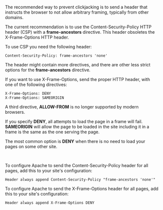 The recommended way to prevent clickjacking is to send a header that instructs the browser to not allow arbitrary framing, typically from other domains.

The current recommendation is to use the Content-Security-Policy HTTP header (CSP) with a **frame-ancestors** directive. This header obsoletes the X-Frame-Options HTTP header.

To use CSP you need the following header:

	Content-Security-Policy: frame-ancestors 'none'

The header might contain more directives, and there are other less strict options for the **frame-ancestors** directive.


If you want to use X-Frame-Options, send the proper HTTP header, with one of the following directives:

	X-Frame-Options: DENY  
	X-Frame-Options: SAMEORIGIN

A third directive, **ALLOW-FROM** is no longer supported by modern browsers. 

If you specify **DENY**, all attempts to load the page in a frame will fail. **SAMEORIGIN** will allow the page to be loaded in the site including it in a frame is the same as the one serving the page. 

The most common option is **DENY** when there is no need to load your pages on some other site.

<br>

To configure Apache to send the Content-Security-Policy header for all pages, add this to your site's configuration:

	Header always append Content-Security-Policy "frame-ancestors 'none'"

To configure Apache to send the X-Frame-Options header for all pages, add this to your site's configuration:

	Header always append X-Frame-Options DENY